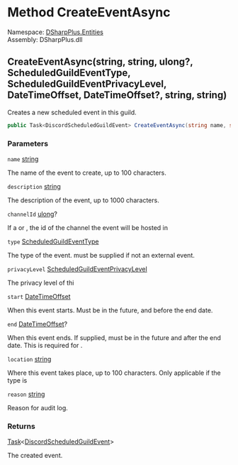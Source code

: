 # Method CreateEventAsync

Namespace: [DSharpPlus.Entities](DSharpPlus.Entities.md)  
Assembly: DSharpPlus.dll

## <a id="DSharpPlus_Entities_DiscordGuild_CreateEventAsync_System_String_System_String_System_Nullable_System_UInt64__DSharpPlus_Entities_ScheduledGuildEventType_DSharpPlus_Entities_ScheduledGuildEventPrivacyLevel_System_DateTimeOffset_System_Nullable_System_DateTimeOffset__System_String_System_String_"></a>CreateEventAsync\(string, string, ulong?, ScheduledGuildEventType, ScheduledGuildEventPrivacyLevel, DateTimeOffset, DateTimeOffset?, string, string\)

Creates a new scheduled event in this guild.

```csharp
public Task<DiscordScheduledGuildEvent> CreateEventAsync(string name, string description, ulong? channelId, ScheduledGuildEventType type, ScheduledGuildEventPrivacyLevel privacyLevel, DateTimeOffset start, DateTimeOffset? end, string location = null, string reason = null)
```

### Parameters

`name` [string](https://learn.microsoft.com/dotnet/api/system.string)

The name of the event to create, up to 100 characters.

`description` [string](https://learn.microsoft.com/dotnet/api/system.string)

The description of the event, up to 1000 characters.

`channelId` [ulong](https://learn.microsoft.com/dotnet/api/system.uint64)?

If a <xref href="DSharpPlus.Entities.ScheduledGuildEventType.StageInstance" data-throw-if-not-resolved="false"></xref> or <xref href="DSharpPlus.Entities.ScheduledGuildEventType.VoiceChannel" data-throw-if-not-resolved="false"></xref>, the id of the channel the event will be hosted in

`type` [ScheduledGuildEventType](DSharpPlus.Entities.ScheduledGuildEventType.md)

The type of the event. <see paramref="channelId"></see> must be supplied if not an external event.

`privacyLevel` [ScheduledGuildEventPrivacyLevel](DSharpPlus.Entities.ScheduledGuildEventPrivacyLevel.md)

The privacy level of thi

`start` [DateTimeOffset](https://learn.microsoft.com/dotnet/api/system.datetimeoffset)

When this event starts. Must be in the future, and before the end date.

`end` [DateTimeOffset](https://learn.microsoft.com/dotnet/api/system.datetimeoffset)?

When this event ends. If supplied, must be in the future and after the end date. This is required for <xref href="DSharpPlus.Entities.ScheduledGuildEventType.External" data-throw-if-not-resolved="false"></xref>.

`location` [string](https://learn.microsoft.com/dotnet/api/system.string)

Where this event takes place, up to 100 characters. Only applicable if the type is <xref href="DSharpPlus.Entities.ScheduledGuildEventType.External" data-throw-if-not-resolved="false"></xref>

`reason` [string](https://learn.microsoft.com/dotnet/api/system.string)

Reason for audit log.

### Returns

[Task](https://learn.microsoft.com/dotnet/api/system.threading.tasks.task\-1)<[DiscordScheduledGuildEvent](DSharpPlus.Entities.DiscordScheduledGuildEvent.md)\>

The created event.

